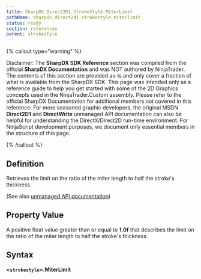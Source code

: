```yaml
---
title: SharpDX.Direct2D1.StrokeStyle.MiterLimit
pathName: sharpdx_direct2d1_strokestyle_miterlimit
status: ready
section: references
parent: strokestyle
---
```


{% callout type="warning" %}

Disclaimer: The **SharpDX SDK Reference** section was compiled from the official **SharpDX Documentation** and was NOT authored by NinjaTrader. The contents of this section are provided as-is and only cover a fraction of what is available from the SharpDX SDK. This page was intended only as a reference guide to help you get started with some of the 2D Graphics concepts used in the NinjaTrader.Custom assembly. Please refer to the official SharpDX Documentation for additional members not covered in this reference. For more seasoned graphic developers, the original MSDN **Direct2D1** and **DirectWrite** unmanaged API documentation can also be helpful for understanding the DirectX/Direct2D run-time environment. For NinjaScript development purposes, we document only essential members in the structure of this page.

{% /callout %}

## Definition

Retrieves the limit on the ratio of the miter length to half the stroke's thickness.

(See also [unmanaged API documentation](https://msdn.microsoft.com/en-us/library/dd372242.aspx))

## Property Value

A positive float value greater than or equal to **1.0f** that describes the limit on the ratio of the miter length to half the stroke's thickness.

## Syntax

**<`strokestyle`>.MiterLimit**
